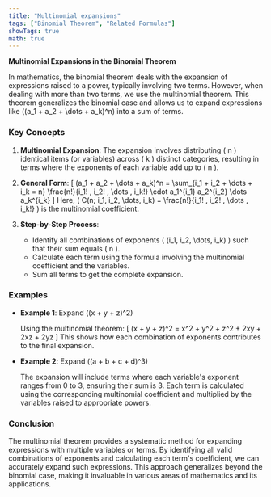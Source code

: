```yaml
---
title: "Multinomial expansions"
tags: ["Binomial Theorem", "Related Formulas"]
showTags: true
math: true
---
```




**Multinomial Expansions in the Binomial Theorem**

In mathematics, the binomial theorem deals with the expansion of expressions raised to a power, typically involving two terms. However, when dealing with more than two terms, we use the multinomial theorem. This theorem generalizes the binomial case and allows us to expand expressions like \((a_1 + a_2 + \dots + a_k)^n\) into a sum of terms.

### Key Concepts

1. **Multinomial Expansion**: The expansion involves distributing \( n \) identical items (or variables) across \( k \) distinct categories, resulting in terms where the exponents of each variable add up to \( n \).

2. **General Form**: 
   \[
   (a_1 + a_2 + \dots + a_k)^n = \sum_{i_1 + i_2 + \dots + i_k = n} \frac{n!}{i_1! \, i_2! \, \dots \, i_k!} \cdot a_1^{i_1} a_2^{i_2} \dots a_k^{i_k}
   \]
   Here, \( C(n; i_1, i_2, \dots, i_k) = \frac{n!}{i_1! \, i_2! \, \dots \, i_k!} \) is the multinomial coefficient.

3. **Step-by-Step Process**:
   - Identify all combinations of exponents \( (i_1, i_2, \dots, i_k) \) such that their sum equals \( n \).
   - Calculate each term using the formula involving the multinomial coefficient and the variables.
   - Sum all terms to get the complete expansion.

### Examples

- **Example 1**: Expand \((x + y + z)^2\)
  
  Using the multinomial theorem:
  \[
  (x + y + z)^2 = x^2 + y^2 + z^2 + 2xy + 2xz + 2yz
  \]
  This shows how each combination of exponents contributes to the final expansion.

- **Example 2**: Expand \((a + b + c + d)^3\)
  
  The expansion will include terms where each variable's exponent ranges from 0 to 3, ensuring their sum is 3. Each term is calculated using the corresponding multinomial coefficient and multiplied by the variables raised to appropriate powers.

### Conclusion

The multinomial theorem provides a systematic method for expanding expressions with multiple variables or terms. By identifying all valid combinations of exponents and calculating each term's coefficient, we can accurately expand such expressions. This approach generalizes beyond the binomial case, making it invaluable in various areas of mathematics and its applications.
